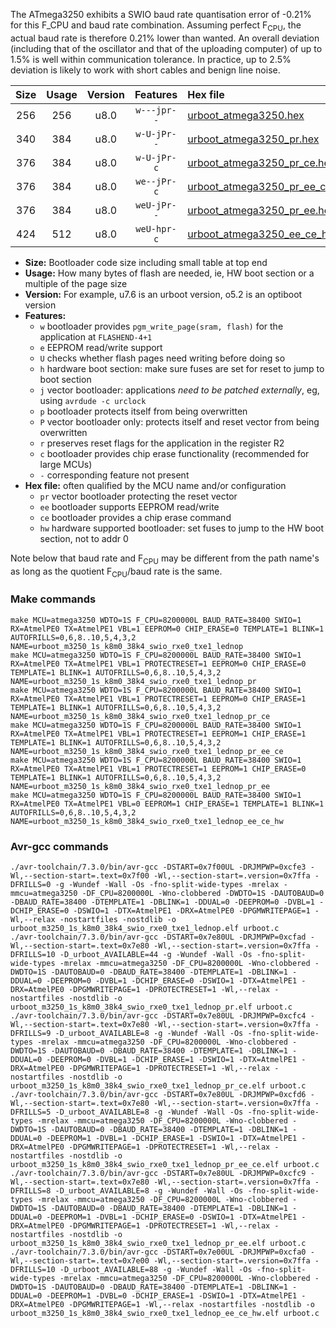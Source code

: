 The ATmega3250 exhibits a SWIO baud rate quantisation error of -0.21% for this F_CPU and baud rate combination. Assuming perfect F<sub>CPU</sub>, the actual baud rate is therefore 0.21% lower than wanted. An overall deviation (including that of the oscillator and that of the uploading computer) of up to 1.5% is well within communication tolerance. In practice, up to 2.5% deviation is likely to work with short cables and benign line noise.

|Size|Usage|Version|Features|Hex file|
|:-:|:-:|:-:|:-:|:--|
|256|256|u8.0|`w---jpr--`|[urboot_atmega3250.hex](https://raw.githubusercontent.com/stefanrueger/urboot.hex/main/cores/megacore/atmega3250/watchdog_1_s/internal_oscillator/1025000_hz/4800_baud/uart0_rxe0_txe1/lednop/urboot_atmega3250.hex)|
|340|384|u8.0|`w-U-jPr--`|[urboot_atmega3250_pr.hex](https://raw.githubusercontent.com/stefanrueger/urboot.hex/main/cores/megacore/atmega3250/watchdog_1_s/internal_oscillator/1025000_hz/4800_baud/uart0_rxe0_txe1/lednop/urboot_atmega3250_pr.hex)|
|376|384|u8.0|`w-U-jPr-c`|[urboot_atmega3250_pr_ce.hex](https://raw.githubusercontent.com/stefanrueger/urboot.hex/main/cores/megacore/atmega3250/watchdog_1_s/internal_oscillator/1025000_hz/4800_baud/uart0_rxe0_txe1/lednop/urboot_atmega3250_pr_ce.hex)|
|376|384|u8.0|`we--jPr-c`|[urboot_atmega3250_pr_ee_ce.hex](https://raw.githubusercontent.com/stefanrueger/urboot.hex/main/cores/megacore/atmega3250/watchdog_1_s/internal_oscillator/1025000_hz/4800_baud/uart0_rxe0_txe1/lednop/urboot_atmega3250_pr_ee_ce.hex)|
|376|384|u8.0|`weU-jPr--`|[urboot_atmega3250_pr_ee.hex](https://raw.githubusercontent.com/stefanrueger/urboot.hex/main/cores/megacore/atmega3250/watchdog_1_s/internal_oscillator/1025000_hz/4800_baud/uart0_rxe0_txe1/lednop/urboot_atmega3250_pr_ee.hex)|
|424|512|u8.0|`weU-hpr-c`|[urboot_atmega3250_ee_ce_hw.hex](https://raw.githubusercontent.com/stefanrueger/urboot.hex/main/cores/megacore/atmega3250/watchdog_1_s/internal_oscillator/1025000_hz/4800_baud/uart0_rxe0_txe1/lednop/urboot_atmega3250_ee_ce_hw.hex)|

- **Size:** Bootloader code size including small table at top end
- **Usage:** How many bytes of flash are needed, ie, HW boot section or a multiple of the page size
- **Version:** For example, u7.6 is an urboot version, o5.2 is an optiboot version
- **Features:**
  + `w` bootloader provides `pgm_write_page(sram, flash)` for the application at `FLASHEND-4+1`
  + `e` EEPROM read/write support
  + `U` checks whether flash pages need writing before doing so
  + `h` hardware boot section: make sure fuses are set for reset to jump to boot section
  + `j` vector bootloader: applications *need to be patched externally*, eg, using `avrdude -c urclock`
  + `p` bootloader protects itself from being overwritten
  + `P` vector bootloader only: protects itself and reset vector from being overwritten
  + `r` preserves reset flags for the application in the register R2
  + `c` bootloader provides chip erase functionality (recommended for large MCUs)
  + `-` corresponding feature not present
- **Hex file:** often qualified by the MCU name and/or configuration
  + `pr` vector bootloader protecting the reset vector
  + `ee` bootloader supports EEPROM read/write
  + `ce` bootloader provides a chip erase command
  + `hw` hardware supported bootloader: set fuses to jump to the HW boot section, not to addr 0


Note below that baud rate and F<sub>CPU</sub> may be different from the path name's as long as the quotient F<sub>CPU</sub>/baud rate is the same.

### Make commands
```
make MCU=atmega3250 WDTO=1S F_CPU=8200000L BAUD_RATE=38400 SWIO=1 RX=AtmelPE0 TX=AtmelPE1 VBL=1 EEPROM=0 CHIP_ERASE=0 TEMPLATE=1 BLINK=1 AUTOFRILLS=0,6,8..10,5,4,3,2 NAME=urboot_m3250_1s_k8m0_38k4_swio_rxe0_txe1_lednop
make MCU=atmega3250 WDTO=1S F_CPU=8200000L BAUD_RATE=38400 SWIO=1 RX=AtmelPE0 TX=AtmelPE1 VBL=1 PROTECTRESET=1 EEPROM=0 CHIP_ERASE=0 TEMPLATE=1 BLINK=1 AUTOFRILLS=0,6,8..10,5,4,3,2 NAME=urboot_m3250_1s_k8m0_38k4_swio_rxe0_txe1_lednop_pr
make MCU=atmega3250 WDTO=1S F_CPU=8200000L BAUD_RATE=38400 SWIO=1 RX=AtmelPE0 TX=AtmelPE1 VBL=1 PROTECTRESET=1 EEPROM=0 CHIP_ERASE=1 TEMPLATE=1 BLINK=1 AUTOFRILLS=0,6,8..10,5,4,3,2 NAME=urboot_m3250_1s_k8m0_38k4_swio_rxe0_txe1_lednop_pr_ce
make MCU=atmega3250 WDTO=1S F_CPU=8200000L BAUD_RATE=38400 SWIO=1 RX=AtmelPE0 TX=AtmelPE1 VBL=1 PROTECTRESET=1 EEPROM=1 CHIP_ERASE=1 TEMPLATE=1 BLINK=1 AUTOFRILLS=0,6,8..10,5,4,3,2 NAME=urboot_m3250_1s_k8m0_38k4_swio_rxe0_txe1_lednop_pr_ee_ce
make MCU=atmega3250 WDTO=1S F_CPU=8200000L BAUD_RATE=38400 SWIO=1 RX=AtmelPE0 TX=AtmelPE1 VBL=1 PROTECTRESET=1 EEPROM=1 CHIP_ERASE=0 TEMPLATE=1 BLINK=1 AUTOFRILLS=0,6,8..10,5,4,3,2 NAME=urboot_m3250_1s_k8m0_38k4_swio_rxe0_txe1_lednop_pr_ee
make MCU=atmega3250 WDTO=1S F_CPU=8200000L BAUD_RATE=38400 SWIO=1 RX=AtmelPE0 TX=AtmelPE1 VBL=0 EEPROM=1 CHIP_ERASE=1 TEMPLATE=1 BLINK=1 AUTOFRILLS=0,6,8..10,5,4,3,2 NAME=urboot_m3250_1s_k8m0_38k4_swio_rxe0_txe1_lednop_ee_ce_hw
```

### Avr-gcc commands
```
./avr-toolchain/7.3.0/bin/avr-gcc -DSTART=0x7f00UL -DRJMPWP=0xcfe3 -Wl,--section-start=.text=0x7f00 -Wl,--section-start=.version=0x7ffa -DFRILLS=0 -g -Wundef -Wall -Os -fno-split-wide-types -mrelax -mmcu=atmega3250 -DF_CPU=8200000L -Wno-clobbered -DWDTO=1S -DAUTOBAUD=0 -DBAUD_RATE=38400 -DTEMPLATE=1 -DBLINK=1 -DDUAL=0 -DEEPROM=0 -DVBL=1 -DCHIP_ERASE=0 -DSWIO=1 -DTX=AtmelPE1 -DRX=AtmelPE0 -DPGMWRITEPAGE=1 -Wl,--relax -nostartfiles -nostdlib -o urboot_m3250_1s_k8m0_38k4_swio_rxe0_txe1_lednop.elf urboot.c
./avr-toolchain/7.3.0/bin/avr-gcc -DSTART=0x7e80UL -DRJMPWP=0xcfad -Wl,--section-start=.text=0x7e80 -Wl,--section-start=.version=0x7ffa -DFRILLS=10 -D_urboot_AVAILABLE=44 -g -Wundef -Wall -Os -fno-split-wide-types -mrelax -mmcu=atmega3250 -DF_CPU=8200000L -Wno-clobbered -DWDTO=1S -DAUTOBAUD=0 -DBAUD_RATE=38400 -DTEMPLATE=1 -DBLINK=1 -DDUAL=0 -DEEPROM=0 -DVBL=1 -DCHIP_ERASE=0 -DSWIO=1 -DTX=AtmelPE1 -DRX=AtmelPE0 -DPGMWRITEPAGE=1 -DPROTECTRESET=1 -Wl,--relax -nostartfiles -nostdlib -o urboot_m3250_1s_k8m0_38k4_swio_rxe0_txe1_lednop_pr.elf urboot.c
./avr-toolchain/7.3.0/bin/avr-gcc -DSTART=0x7e80UL -DRJMPWP=0xcfc4 -Wl,--section-start=.text=0x7e80 -Wl,--section-start=.version=0x7ffa -DFRILLS=9 -D_urboot_AVAILABLE=8 -g -Wundef -Wall -Os -fno-split-wide-types -mrelax -mmcu=atmega3250 -DF_CPU=8200000L -Wno-clobbered -DWDTO=1S -DAUTOBAUD=0 -DBAUD_RATE=38400 -DTEMPLATE=1 -DBLINK=1 -DDUAL=0 -DEEPROM=0 -DVBL=1 -DCHIP_ERASE=1 -DSWIO=1 -DTX=AtmelPE1 -DRX=AtmelPE0 -DPGMWRITEPAGE=1 -DPROTECTRESET=1 -Wl,--relax -nostartfiles -nostdlib -o urboot_m3250_1s_k8m0_38k4_swio_rxe0_txe1_lednop_pr_ce.elf urboot.c
./avr-toolchain/7.3.0/bin/avr-gcc -DSTART=0x7e80UL -DRJMPWP=0xcfd6 -Wl,--section-start=.text=0x7e80 -Wl,--section-start=.version=0x7ffa -DFRILLS=5 -D_urboot_AVAILABLE=8 -g -Wundef -Wall -Os -fno-split-wide-types -mrelax -mmcu=atmega3250 -DF_CPU=8200000L -Wno-clobbered -DWDTO=1S -DAUTOBAUD=0 -DBAUD_RATE=38400 -DTEMPLATE=1 -DBLINK=1 -DDUAL=0 -DEEPROM=1 -DVBL=1 -DCHIP_ERASE=1 -DSWIO=1 -DTX=AtmelPE1 -DRX=AtmelPE0 -DPGMWRITEPAGE=1 -DPROTECTRESET=1 -Wl,--relax -nostartfiles -nostdlib -o urboot_m3250_1s_k8m0_38k4_swio_rxe0_txe1_lednop_pr_ee_ce.elf urboot.c
./avr-toolchain/7.3.0/bin/avr-gcc -DSTART=0x7e80UL -DRJMPWP=0xcfc9 -Wl,--section-start=.text=0x7e80 -Wl,--section-start=.version=0x7ffa -DFRILLS=8 -D_urboot_AVAILABLE=8 -g -Wundef -Wall -Os -fno-split-wide-types -mrelax -mmcu=atmega3250 -DF_CPU=8200000L -Wno-clobbered -DWDTO=1S -DAUTOBAUD=0 -DBAUD_RATE=38400 -DTEMPLATE=1 -DBLINK=1 -DDUAL=0 -DEEPROM=1 -DVBL=1 -DCHIP_ERASE=0 -DSWIO=1 -DTX=AtmelPE1 -DRX=AtmelPE0 -DPGMWRITEPAGE=1 -DPROTECTRESET=1 -Wl,--relax -nostartfiles -nostdlib -o urboot_m3250_1s_k8m0_38k4_swio_rxe0_txe1_lednop_pr_ee.elf urboot.c
./avr-toolchain/7.3.0/bin/avr-gcc -DSTART=0x7e00UL -DRJMPWP=0xcfa0 -Wl,--section-start=.text=0x7e00 -Wl,--section-start=.version=0x7ffa -DFRILLS=10 -D_urboot_AVAILABLE=88 -g -Wundef -Wall -Os -fno-split-wide-types -mrelax -mmcu=atmega3250 -DF_CPU=8200000L -Wno-clobbered -DWDTO=1S -DAUTOBAUD=0 -DBAUD_RATE=38400 -DTEMPLATE=1 -DBLINK=1 -DDUAL=0 -DEEPROM=1 -DVBL=0 -DCHIP_ERASE=1 -DSWIO=1 -DTX=AtmelPE1 -DRX=AtmelPE0 -DPGMWRITEPAGE=1 -Wl,--relax -nostartfiles -nostdlib -o urboot_m3250_1s_k8m0_38k4_swio_rxe0_txe1_lednop_ee_ce_hw.elf urboot.c
```

